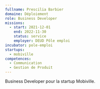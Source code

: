 ```yaml
---
fullname: Prescilia Barbier
domaine: Déploiement
role: Business Developer
missions:
  - start: 2021-12-01
    end: 2022-11-30
    status: service
    employer: DEUD Pôle emploi
incubator: pole-emploi
startups:
  - mobiville
competences:
  - Communication
  - Gestion de Produit
---
```

Business Developer pour la startup Mobiville.
